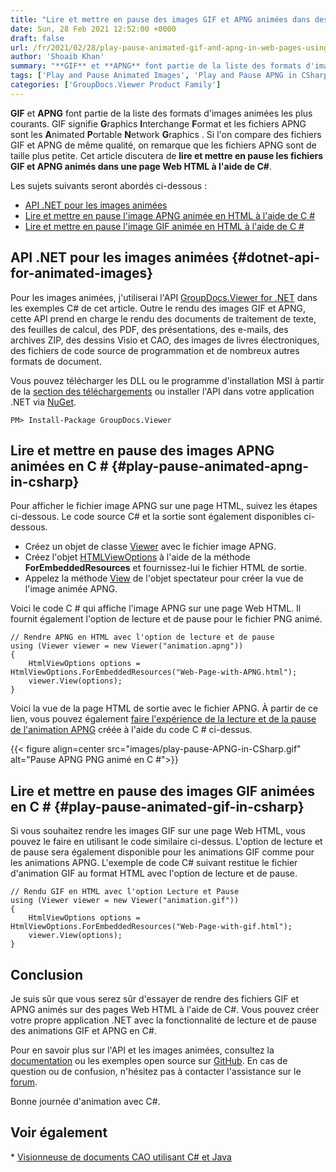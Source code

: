 ```yaml
---
title: "Lire et mettre en pause des images GIF et APNG animées dans des pages Web à l'aide de C#"
date: Sun, 28 Feb 2021 12:52:00 +0000
draft: false
url: /fr/2021/02/28/play-pause-animated-gif-and-apng-in-web-pages-using-csharp/
author: 'Shoaib Khan'
summary: "**GIF** et **APNG** font partie de la liste des formats d'images animées les plus courants. GIF signifie **G**raphics **I**nterchange **F**ormat et les fichiers APNG sont les **A**nimated **P**ortable **N**etwork **G**raphics . Si l'on compare des fichiers GIF et APNG de même qualité, on remarque que les fichiers APNG sont de taille plus petite. Cet article discutera de **lire et mettre en pause les fichiers GIF et APNG animés dans une page Web HTML à l'aide de C#**."
tags: ['Play and Pause Animated Images', 'Play and Pause APNG in CSharp', 'Play and Pause GIF in CSharp', 'Render APNG to HTML in CSharp', 'Render GIF to HTML in CSharp']
categories: ['GroupDocs.Viewer Product Family']
---
```


**GIF** et **APNG** font partie de la liste des formats d'images animées les plus courants. GIF signifie **G**raphics **I**nterchange **F**ormat et les fichiers APNG sont les **A**nimated **P**ortable **N**etwork **G**raphics . Si l'on compare des fichiers GIF et APNG de même qualité, on remarque que les fichiers APNG sont de taille plus petite. Cet article discutera de **lire et mettre en pause les fichiers GIF et APNG animés dans une page Web HTML à l'aide de C#**.

Les sujets suivants seront abordés ci-dessous :

* [API .NET pour les images animées][1]
* [Lire et mettre en pause l'image APNG animée en HTML à l'aide de C #][2]
* [Lire et mettre en pause l'image GIF animée en HTML à l'aide de C #][3]

## API .NET pour les images animées {#dotnet-api-for-animated-images}

Pour les images animées, j'utiliserai l'API [GroupDocs.Viewer for .NET][4] dans les exemples C# de cet article. Outre le rendu des images GIF et APNG, cette API prend en charge le rendu des documents de traitement de texte, des feuilles de calcul, des PDF, des présentations, des e-mails, des archives ZIP, des dessins Visio et CAO, des images de livres électroniques, des fichiers de code source de programmation et de nombreux autres formats de document.

Vous pouvez télécharger les DLL ou le programme d'installation MSI à partir de la [section des téléchargements][5] ou installer l'API dans votre application .NET via [NuGet][6].

```
PM> Install-Package GroupDocs.Viewer
```

## Lire et mettre en pause des images APNG animées en C # {#play-pause-animated-apng-in-csharp}

Pour afficher le fichier image APNG sur une page HTML, suivez les étapes ci-dessous. Le code source C# et la sortie sont également disponibles ci-dessous.

* Créez un objet de classe [Viewer][7] avec le fichier image APNG.
* Créez l'objet [HTMLViewOptions][8] à l'aide de la méthode **ForEmbeddedResources** et fournissez-lui le fichier HTML de sortie.
* Appelez la méthode [View][9] de l'objet spectateur pour créer la vue de l'image animée APNG.

Voici le code C # qui affiche l'image APNG sur une page Web HTML. Il fournit également l'option de lecture et de pause pour le fichier PNG animé.

```
// Rendre APNG en HTML avec l'option de lecture et de pause
using (Viewer viewer = new Viewer("animation.apng"))
{
    HtmlViewOptions options = HtmlViewOptions.ForEmbeddedResources("Web-Page-with-APNG.html");
    viewer.View(options);
}
```

Voici la vue de la page HTML de sortie avec le fichier APNG. À partir de ce lien, vous pouvez également [faire l'expérience de la lecture et de la pause de l'animation APNG][10] créée à l'aide du code C # ci-dessus.



{{< figure align=center src="images/play-pause-APNG-in-CSharp.gif" alt="Pause APNG PNG animé en C #">}}


## Lire et mettre en pause des images GIF animées en C # {#play-pause-animated-gif-in-csharp}

Si vous souhaitez rendre les images GIF sur une page Web HTML, vous pouvez le faire en utilisant le code similaire ci-dessus. L'option de lecture et de pause sera également disponible pour les animations GIF comme pour les animations APNG. L'exemple de code C# suivant restitue le fichier d'animation GIF au format HTML avec l'option de lecture et de pause.

```
// Rendu GIF en HTML avec l'option Lecture et Pause
using (Viewer viewer = new Viewer("animation.gif"))
{
    HtmlViewOptions options = HtmlViewOptions.ForEmbeddedResources("Web-Page-with-gif.html");
    viewer.View(options);
}
```

## Conclusion

Je suis sûr que vous serez sûr d'essayer de rendre des fichiers GIF et APNG animés sur des pages Web HTML à l'aide de C#. Vous pouvez créer votre propre application .NET avec la fonctionnalité de lecture et de pause des animations GIF et APNG en C#.

Pour en savoir plus sur l'API et les images animées, consultez la [documentation][11] ou les exemples open source sur [GitHub][12]. En cas de question ou de confusion, n'hésitez pas à contacter l'assistance sur le [forum][13].

Bonne journée d'animation avec C#.

## Voir également

* [Visionneuse de documents CAO utilisant C# et Java][14]







[1]: #dotnet-api-for-animated-images
[2]: #play-pause-animated-apng-in-csharp
[3]: #play-pause-animated-gif-in-csharp
[4]: https://products.groupdocs.com/viewer/net
[5]: https://downloads.groupdocs.com/viewer/net
[6]: https://www.nuget.org/packages/groupdocs.viewer
[7]: https://apireference.groupdocs.com/viewer/net/groupdocs.viewer/viewer
[8]: https://apireference.groupdocs.com/viewer/net/groupdocs.viewer.options/htmlviewoptions
[9]: https://apireference.groupdocs.com/viewer/net/groupdocs.viewer/viewer/methods/view/index
[10]: https://blog.groupdocs.com/play-pause-apng.html
[11]: https://docs.groupdocs.com/viewer/net
[12]: https://github.com/groupdocs-viewer/GroupDocs.Viewer-for-.NET
[13]: https://forum.groupdocs.com/c/viewer
[14]: https://blog.groupdocs.com/2019/07/13/viewing-cad-documents/


